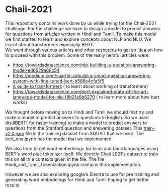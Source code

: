 # Chaii-2021
This repositiory contains work done by us while trying for the Chaii-2021 challenge. For the challenge we have to design a model to predict answers for questions from articles written in Hindi and Tamil. To make this model we first started to learn and explore concepts about NLP and NLU. We learnt about transformers expecially BERT.   
We went through various articles and other resources to get an idea on how to proceed with this problem. Some of the really helpful articles were:
- https://towardsdatascience.com/nlp-building-a-question-answering-model-ed0529a68c54  
- https://medium.com/saarthi-ai/build-a-smart-question-answering-system-with-fine-tuned-bert-b586e4cfa5f5
- [A guide to transformers](https://towardsdatascience.com/illustrated-guide-to-transformers-step-by-step-explanation-f74876522bc0#:~:text=Encoder%20Layer&text=The%20Encoders%20layers%20job%20is,by%20a%20fully%20connected%20network.)   ( to learn about working of transformers)
- https://towardsdatascience.com/bert-explained-state-of-the-art-language-model-for-nlp-f8b21a9b6270 ( to learn more about how bert works)

We thought before moving on to Hindi and Tamil we should first try and make a model to predict answers to questions in English. So we used distilBERT( for faster training) to make a model to predict answers to questions from the Stanford question and answering dataset. This [train-v2.0.json](https://drive.google.com/file/d/1I5QpAss9_s4EzDTkYSk1q1OmBSkezW_N/view?usp=sharing) file is the training dataset from SQUAD that we used. The bert_qna.ipynb has the model that we implemented. 

We also tried to get word embeddings for hindi and tamil languages using BERT's word piec tokenizer itself. We directly Chaii 2021's dataset to train this on all th e contexts given in the file.  The file Hindi_and_Tamil_Tokenization.ipynb contains this implementation. 

However we are also exploring google's Electra to use for pre training and generating word embeddings for Hindi and Tamil hoping to get better results. 

